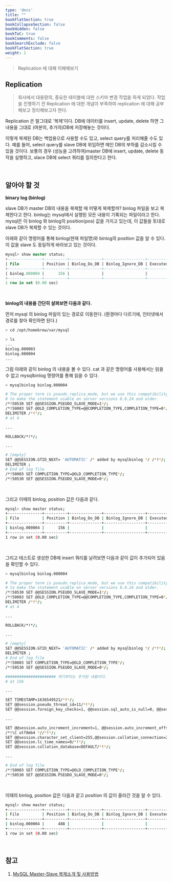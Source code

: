 ```yaml
---
type: 'docs'
title: ""
bookFlatSection: true
bookCollapseSection: false
bookHidden: false
bookToC: true
bookComments: false
bookSearchExclude: false
bookFlatSection: true
weight: 1
---
```


> Replication 에 대해 이해해보기

## Replication

> 회사에서 대용량의, 중요한 테이블에 대한 스키마 변경 작업을 하게 되었다. 작업을 진행하기 전 Replication 에 대한 개념이 부족하여 replication 에 대해 공부해보고 정리해보고자 한다.

Replication 은 말그대로 '복제'이다. DB에 데이터를 insert, update, delete 하면 그 내용을 그대로 (여분의, 추가의)DB에 저장해놓는 것이다.

이렇게 복제된 DB는 백업용으로 사용할 수도 있고, select query를 처리해줄 수도 있다. 예를 들어, select query를 slave DB에 위임하면 메인 DB의 부하를 감소시킬 수 있을 것이다.
보통의 경우 (성능을 고려하여)master DB에 insert, update, delete 동작을 실행하고, slace DB에 select 쿼리를 질의한다고 한다. 

<br>

## 알아야 할 것

**binary log (binlog)**

slave DB가 master DB의 내용을 복제할 때 어떻게 복제할까? binlog 파일을 보고 복제한다고 한다. binlog는 mysql에서 실행된 모든 내용이 기록되는 파일이라고 한다. mysql은 이 binlog 와 binlog의 position(pos) 값을 가지고 있는데, 이 값들을 토대로 slave DB가 복제할 수 있는 것이다.

아래와 같이 명령어를 통해 binlog(현재 파일명)와 binlog의 position 값을 알 수 있다. 이 값을 slave 도 동일하게 바라보고 있는 것이다.

```sql
mysql> show master status;
+---------------+----------+--------------+------------------+-------------------+
| File          | Position | Binlog_Do_DB | Binlog_Ignore_DB | Executed_Gtid_Set |
+---------------+----------+--------------+------------------+-------------------+
| binlog.000004 |      156 |              |                  |                   |
+---------------+----------+--------------+------------------+-------------------+
1 row in set (0.00 sec)
```

<br>

**binlog의 내용을 간단히 살펴보면 다음과 같다.**

먼저 mysql 의 binlog 파일이 있는 경로로 이동한다. (환경마다 다르기에, 인터넷에서 경로를 찾아 확인하면 된다.)

```sh
> cd /opt/homebrew/var/mysql

> ls
...
binlog.000003
binlog.000004
...
```

그럼 아래와 같이 binlog 의 내용을 볼 수 있다. cat 과 같은 명령어를 사용해서는 읽을 수 없고 mysqlbinlog 명령어를 통해 읽을 수 있다.

```sh
> mysqlbinlog binlog.000004

# The proper term is pseudo_replica_mode, but we use this compatibility alias
# to make the statement usable on server versions 8.0.24 and older.
/*!50530 SET @@SESSION.PSEUDO_SLAVE_MODE=1*/;
/*!50003 SET @OLD_COMPLETION_TYPE=@@COMPLETION_TYPE,COMPLETION_TYPE=0*/;
DELIMITER /*!*/;
# at 4

...

ROLLBACK/*!*/;

...

# [empty]
SET @@SESSION.GTID_NEXT= 'AUTOMATIC' /* added by mysqlbinlog */ /*!*/;
DELIMITER ;
# End of log file
/*!50003 SET COMPLETION_TYPE=@OLD_COMPLETION_TYPE*/;
/*!50530 SET @@SESSION.PSEUDO_SLAVE_MODE=0*/;
```

<br>

그리고 이때의 binlog, position 값은 다음과 같다.

```sh
mysql> show master status;
+---------------+----------+--------------+------------------+-------------------+
| File          | Position | Binlog_Do_DB | Binlog_Ignore_DB | Executed_Gtid_Set |
+---------------+----------+--------------+------------------+-------------------+
| binlog.000004 |      156 |              |                  |                   |
+---------------+----------+--------------+------------------+-------------------+
1 row in set (0.00 sec)
```

<br>

그리고 테스트로 생성한 DB에 insert 쿼리를 날려보면 다음과 같이 값이 추가되어 있음을 확인할 수 있다.

```sh
> mysqlbinlog binlog.000004

# The proper term is pseudo_replica_mode, but we use this compatibility alias
# to make the statement usable on server versions 8.0.24 and older.
/*!50530 SET @@SESSION.PSEUDO_SLAVE_MODE=1*/;
/*!50003 SET @OLD_COMPLETION_TYPE=@@COMPLETION_TYPE,COMPLETION_TYPE=0*/;
DELIMITER /*!*/;
# at 4

...

ROLLBACK/*!*/;

...

# [empty]
SET @@SESSION.GTID_NEXT= 'AUTOMATIC' /* added by mysqlbinlog */ /*!*/;
DELIMITER ;
# End of log file
/*!50003 SET COMPLETION_TYPE=@OLD_COMPLETION_TYPE*/;
/*!50530 SET @@SESSION.PSEUDO_SLAVE_MODE=0*/;

###################### 여기부터는 추가된 내용이다.
# at 156

...

SET TIMESTAMP=1636549521/*!*/;
SET @@session.pseudo_thread_id=11/*!*/;
SET @@session.foreign_key_checks=1, @@session.sql_auto_is_null=0, @@session.unique_checks=1, @@session.autocommit=1/*!*/;

...

SET @@session.auto_increment_increment=1, @@session.auto_increment_offset=1/*!*/;
/*!\C utf8mb4 *//*!*/;
SET @@session.character_set_client=255,@@session.collation_connection=255,@@session.collation_server=255/*!*/;
SET @@session.lc_time_names=0/*!*/;
SET @@session.collation_database=DEFAULT/*!*/;

...

# End of log file
/*!50003 SET COMPLETION_TYPE=@OLD_COMPLETION_TYPE*/;
/*!50530 SET @@SESSION.PSEUDO_SLAVE_MODE=0*/;
```

<br>

이때의 binlog, position 값은 다음과 같고 position 의 값이 올라간 것을 알 수 있다.

```sh
mysql> show master status;
+---------------+----------+--------------+------------------+-------------------+
| File          | Position | Binlog_Do_DB | Binlog_Ignore_DB | Executed_Gtid_Set |
+---------------+----------+--------------+------------------+-------------------+
| binlog.000004 |      488 |              |                  |                   |
+---------------+----------+--------------+------------------+-------------------+
1 row in set (0.00 sec)
```

<br>

## 참고

1. [MySQL Master-Slave 복제소개 및 사용방법](https://myinfrabox.tistory.com/22)